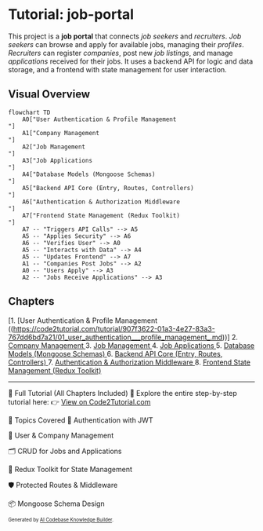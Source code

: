 # Tutorial: job-portal

This project is a **job portal** that connects *job seekers* and *recruiters*.
*Job seekers* can browse and apply for available jobs, managing their *profiles*.
*Recruiters* can register *companies*, post new *job listings*, and manage *applications* received for their jobs.
It uses a backend API for logic and data storage, and a frontend with state management for user interaction.


## Visual Overview

```mermaid
flowchart TD
    A0["User Authentication & Profile Management
"]
    A1["Company Management
"]
    A2["Job Management
"]
    A3["Job Applications
"]
    A4["Database Models (Mongoose Schemas)
"]
    A5["Backend API Core (Entry, Routes, Controllers)
"]
    A6["Authentication & Authorization Middleware
"]
    A7["Frontend State Management (Redux Toolkit)
"]
    A7 -- "Triggers API Calls" --> A5
    A5 -- "Applies Security" --> A6
    A6 -- "Verifies User" --> A0
    A5 -- "Interacts with Data" --> A4
    A5 -- "Updates Frontend" --> A7
    A1 -- "Companies Post Jobs" --> A2
    A0 -- "Users Apply" --> A3
    A2 -- "Jobs Receive Applications" --> A3
```

## Chapters

[1. [User Authentication & Profile Management
((https://code2tutorial.com/tutorial/907f3622-01a3-4e27-83a3-767dd6bd7a21/01_user_authentication___profile_management_.md))]
2. [Company Management
](02_company_management_.md)
3. [Job Management
](03_job_management_.md)
4. [Job Applications
](04_job_applications_.md)
5. [Database Models (Mongoose Schemas)
](05_database_models__mongoose_schemas__.md)
6. [Backend API Core (Entry, Routes, Controllers)
](06_backend_api_core__entry__routes__controllers__.md)
7. [Authentication & Authorization Middleware
](07_authentication___authorization_middleware_.md)
8. [Frontend State Management (Redux Toolkit)
](08_frontend_state_management__redux_toolkit__.md)

---
📘 Full Tutorial (All Chapters Included)
🔗 Explore the entire step-by-step tutorial here:
👉 [View on Code2Tutorial.com](https://code2tutorial.com/tutorial/907f3622-01a3-4e27-83a3-767dd6bd7a21/index.md)

🧠 Topics Covered
🔐 Authentication with JWT

🧾 User & Company Management

🗂️ CRUD for Jobs and Applications

🔄 Redux Toolkit for State Management

🛡️ Protected Routes & Middleware

📦 Mongoose Schema Design

<sub><sup>Generated by [AI Codebase Knowledge Builder](https://github.com/The-Pocket/Tutorial-Codebase-Knowledge).</sup></sub>
